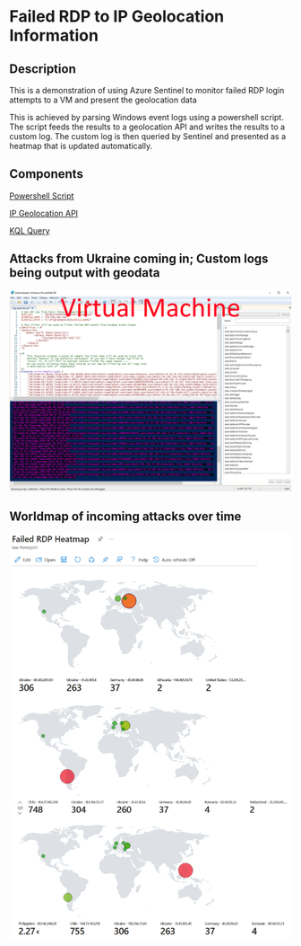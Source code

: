 # Failed RDP to IP Geolocation Information

## Description

This is a demonstration of using Azure Sentinel to monitor failed RDP login attempts to a VM and present the geolocation data

This is achieved by parsing Windows event logs using a powershell script.  The script feeds the results to a geolocation API and writes the results to a custom log. The custom log is then queried by Sentinel and presented as a heatmap that is updated automatically.

## Components

[Powershell Script](https://github.com/evasquez44/AzureSentinelLab/blob/main/Custom_Security_Log_Exporter.ps1)

[IP Geolocation API](https://ipgeolocation.io/)

[KQL Query](https://github.com/evasquez44/AzureSentinelLab/blob/main/Workbook%20Log%20Query)


## Attacks from Ukraine coming in; Custom logs being output with geodata

<img src="https://github.com/evasquez44/AzureSentinelLab/blob/main/Images/Incoming%20attacks.png" width="700">

## Worldmap of incoming attacks over time

<img src="https://github.com/evasquez44/AzureSentinelLab/blob/main/Images/Heatmap%20progression.png" width="700">
